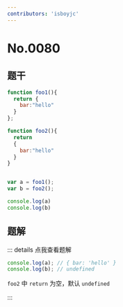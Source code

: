 ```yaml
---
contributors: 'isboyjc'
---
```


# No.0080


## 题干


```js
function foo1(){
  return {
    bar:"hello"
  }
};

function foo2(){
  return 
  {
    bar:"hello"
  }
}


var a = foo1();
var b = foo2(); 

console.log(a)
console.log(b)
```



## 题解

::: details 点我查看题解

```js
console.log(a); // { bar: 'hello' } 
console.log(b); // undefined
```

`foo2` 中 `return` 为空，默认 `undefined`

:::



